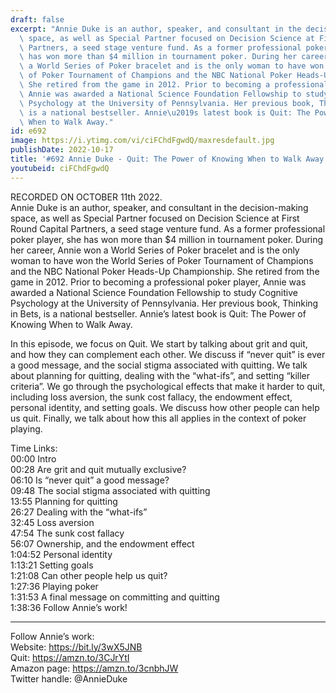 ```yaml
---
draft: false
excerpt: "Annie Duke is an author, speaker, and consultant in the decision-making\
  \ space, as well as Special Partner focused on Decision Science at First Round Capital\
  \ Partners, a seed stage venture fund. As a former professional poker player, she\
  \ has won more than $4 million in tournament poker. During her career, Annie won\
  \ a World Series of Poker bracelet and is the only woman to have won the World Series\
  \ of Poker Tournament of Champions and the NBC National Poker Heads-Up Championship.\
  \ She retired from the game in 2012. Prior to becoming a professional poker player,\
  \ Annie was awarded a National Science Foundation Fellowship to study Cognitive\
  \ Psychology at the University of Pennsylvania. Her previous book, Thinking in Bets,\
  \ is a national bestseller. Annie\u2019s latest book is Quit: The Power of Knowing\
  \ When to Walk Away."
id: e692
image: https://i.ytimg.com/vi/ciFChdFgwdQ/maxresdefault.jpg
publishDate: 2022-10-17
title: '#692 Annie Duke - Quit: The Power of Knowing When to Walk Away'
youtubeid: ciFChdFgwdQ
---
```

RECORDED ON OCTOBER 11th 2022.  
Annie Duke is an author, speaker, and consultant in the decision-making space, as well as Special Partner focused on Decision Science at First Round Capital Partners, a seed stage venture fund. As a former professional poker player, she has won more than $4 million in tournament poker. During her career, Annie won a World Series of Poker bracelet and is the only woman to have won the World Series of Poker Tournament of Champions and the NBC National Poker Heads-Up Championship. She retired from the game in 2012. Prior to becoming a professional poker player, Annie was awarded a National Science Foundation Fellowship to study Cognitive Psychology at the University of Pennsylvania. Her previous book, Thinking in Bets, is a national bestseller. Annie’s latest book is Quit: The Power of Knowing When to Walk Away.

In this episode, we focus on Quit. We start by talking about grit and quit, and how they can complement each other. We discuss if “never quit” is ever a good message, and the social stigma associated with quitting. We talk about planning for quitting, dealing with the “what-ifs”, and setting “killer criteria”. We go through the psychological effects that make it harder to quit, including loss aversion, the sunk cost fallacy, the endowment effect, personal identity, and setting goals. We discuss how other people can help us quit. Finally, we talk about how this all applies in the context of poker playing.

Time Links:  
00:00 Intro  
00:28  Are grit and quit mutually exclusive?  
06:10  Is “never quit” a good message?  
09:48  The social stigma associated with quitting  
13:55  Planning for quitting  
26:27  Dealing with the “what-ifs”  
32:45  Loss aversion  
47:54  The sunk cost fallacy  
56:07  Ownership, and the endowment effect  
1:04:52  Personal identity  
1:13:21  Setting goals  
1:21:08  Can other people help us quit?  
1:27:36  Playing poker  
1:31:53  A final message on committing and quitting  
1:38:36  Follow Annie’s work!

---

Follow Annie’s work:  
Website: https://bit.ly/3wX5JNB  
Quit: https://amzn.to/3CJrYtI  
Amazon page: https://amzn.to/3cnbhJW  
Twitter handle: @AnnieDuke
